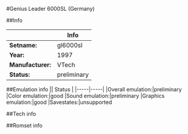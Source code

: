 #Genius Leader 6000SL (Germany)

##Info

||Info|
|-----|-----|
|**Setname:**|gl6000sl
|**Year:**|1997
|**Manufacturer:**|VTech
|**Status:**|preliminary

##Emulation info
|| Status |
|-----|-----|
|Overall emulation:|preliminary
|Color emulation:|good
|Sound emulation:|preliminary
|Graphics emulation:|good
|Savestates:|unsupported

##Tech info

##Romset info

<!--- START OF EDITED COMMENT DO NOT TOUCH TEXT ABOVE-->

